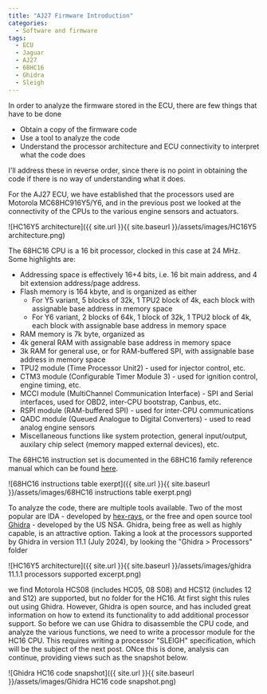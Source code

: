 ```yaml
---
title: "AJ27 Firmware Introduction"
categories:
  - Software and firmware
tags:
  - ECU
  - Jaguar
  - AJ27
  - 68HC16
  - Ghidra
  - Sleigh
---
```

In order to analyze the firmware stored in the ECU, there are few things that have to be done
* Obtain a copy of the firmware code
* Use a tool to analyze the code
* Understand the processor architecture and ECU connectivity to interpret what the code does

I'll address these in reverse order, since there is no point in obtaining the code if there is no way of understanding what it does.

For the AJ27 ECU, we have established that the processors used are Motorola MC68HC916Y5/Y6, and in the previous post we looked at the connectivity of the CPUs to the various engine sensors and actuators.

![HC16Y5 architecture]({{ site.url }}{{ site.baseurl }}/assets/images/HC16Y5 architecture.png)

The 68HC16 CPU is a 16 bit processor, clocked in this case at 24 MHz. Some highlights are:
* Addressing space is effectively 16+4 bits, i.e. 16 bit main address, and 4 bit extension address/page address.
* Flash memory is 164 kbyte, and is organized as either
  * For Y5 variant, 5 blocks of 32k, 1 TPU2 block of 4k, each block with assignable base address in memory space
  * For Y6 variant, 2 blocks of 64k, 1 block of 32k, 1 TPU2 block of 4k, each block with assignable base address in memory space
* RAM memory is 7k byte, organized as
 * 4k general RAM with assignable base address in memory space
 * 3k RAM for general use, or for RAM-buffered SPI, with assignable base address in memory space
* TPU2 module (Time Processor Unit2) - used for injector control, etc.
* CTM3 module (Configurable Timer Module 3) - used for ignition control, engine timing, etc.
* MCCI module (MultiChannel Communication Interface) - SPI and Serial interfaces, used for OBD2, inter-CPU bootstrap, Canbus, etc.
* RSPI module (RAM-buffered SPI) - used for inter-CPU communications
* QADC module (Queued Analogue to Digital Converters) - used to read analog engine sensors
* Miscellaneous functions like system protection, general input/output, auxilary chip select (memory mapped external devices), etc.

The 68HC16 instruction set is documented in the 68HC16 family reference manual which can be found [here](https://github.com/chirpy8/AJ27ECU_Documents).

![68HC16 instructions table exerpt]({{ site.url }}{{ site.baseurl }}/assets/images/68HC16 instructions table exerpt.png)

To analyze the code, there are multiple tools available. Two of the most popular are IDA - developed by [hex-rays](https://hex-rays.com/), or the free and open source tool [Ghidra](https://ghidra-sre.org/) - developed by the US NSA. Ghidra, being free as well as highly capable, is an attractive option. Taking a look at the processors supported by Ghidra in version 11.1 (July 2024), by looking the "Ghidra > Processors" folder

![HC16Y5 architecture]({{ site.url }}{{ site.baseurl }}/assets/images/ghidra 11.1.1 processors supported excerpt.png)

we find Motorola HCS08 (includes HC05, 08 S08) and HCS12 (includes 12 and S12) are supported, but no folder for the HC16. At first sight this rules out using Ghidra. However, Ghidra is open source, and has included great information on how to extend its functionality to add additional processor support. So before we can use Ghidra to disassemble the CPU code, and analyze the various functions, we need to write a processor module for the HC16 CPU. This requires writing a processor "SLEIGH" specification, which will be the subject of the next post. ONce this is done, analysis can continue, providing views such as the snapshot below.

![Ghidra HC16 code snapshot]({{ site.url }}{{ site.baseurl }}/assets/images/Ghidra HC16 code snapshot.png)
